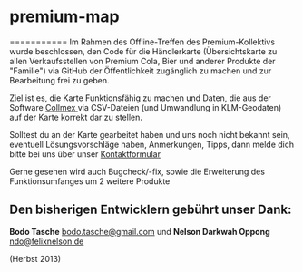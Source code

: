 # premium-map
===========
Im Rahmen des Offline-Treffen des Premium-Kollektivs wurde beschlossen, den Code für die Händlerkarte (Übersichtskarte zu allen Verkaufsstellen von Premium Cola, Bier und anderer Produkte der "Familie") via GitHub der Öffentlichkeit zugänglich zu machen und zur Bearbeitung frei zu geben.

Ziel ist es, die Karte Funktionsfähig zu machen und Daten, die aus der Software <a href="http://collmex.de" title="Collmex">Collmex </a> via CSV-Dateien (und Umwandlung in KLM-Geodaten) auf der Karte korrekt dar zu stellen.

Solltest du an der Karte gearbeitet haben und uns noch nicht bekannt sein, eventuell Lösungsvorschläge haben, Anmerkungen, Tipps, dann melde dich bitte bei uns über unser <a href="http://www.premium-cola.de/component/contact/47-kontakt/7-premium-kontakt" title="Kontaktformular">Kontaktformular</a>

Gerne gesehen wird auch Bugcheck/-fix, sowie die Erweiterung des Funktionsumfanges um 2 weitere Produkte

## Den bisherigen Entwicklern gebührt unser Dank:
**Bodo Tasche** <bodo.tasche@gmail.com> und
**Nelson Darkwah Oppong** <ndo@felixnelson.de> 

(Herbst 2013)
